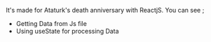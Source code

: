 It's made for Ataturk's death anniversary with ReactjS.
You can see ;
- Getting Data from Js file
- Using useState for processing Data
